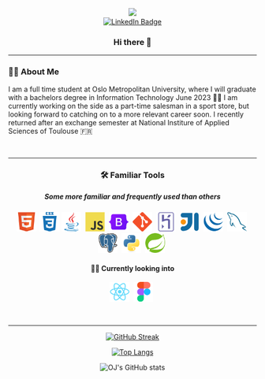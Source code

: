 <div id="header" align="center">
 
  <img src="https://media.giphy.com/media/FkdU6Or6txxpPdOsL8/giphy.gif" width="100"/>

  <div id="badges">
       <a href="https://www.linkedin.com/in/ole-jørgen-knoph-53217620a/">
         <img src="https://img.shields.io/badge/LinkedIn-blue?style=for-the-badge&logo=linkedin&logoColor=white" alt="LinkedIn Badge"/>
       </a>
  </div>
 
   ### Hi there 👋
 
 </div>
 
<hr>

### 👨‍💻 About Me
I am a full time student at Oslo Metropolitan University, where I will graduate with a bachelors degree in Information Technology June 2023 👨‍🎓 I am currently working on the side as a part-time salesman in a sport store, but looking forward to catching on to a more relevant career soon. I recently returned after an exchange semester at National Institure of Applied Sciences of Toulouse 🇫🇷

<br>
<hr>

<div align="center">
   <h3> 🛠️ Familiar Tools </h3>
   <h5>Some more familiar and frequently used than others</h5>
 
 <div>
    <img src="https://github.com/devicons/devicon/blob/master/icons/html5/html5-original.svg" title="HTML5" alt="HTML" width="40" height="40"/>&nbsp;
  <img src="https://github.com/devicons/devicon/blob/master/icons/css3/css3-plain-wordmark.svg"  title="CSS3" alt="CSS" width="40" height="40"/>&nbsp;<img src="https://github.com/devicons/devicon/blob/master/icons/java/java-original.svg" title="Java" alt="Java" width="40" height="40"/>&nbsp;
<img src="https://github.com/devicons/devicon/blob/master/icons/javascript/javascript-original.svg" title="JavaScript" alt="JavaScript" width="40" height="40"/>&nbsp;
   <img src="https://github.com/devicons/devicon/blob/master/icons/bootstrap/bootstrap-original.svg"  title="Bootstrap" alt="Bootstrap" width="40" height="40"/>&nbsp;
  <img src="https://github.com/devicons/devicon/blob/master/icons/git/git-original.svg"  title="Git" alt="Git" width="40" height="40"/>&nbsp;
  <img src="https://github.com/devicons/devicon/blob/master/icons/heroku/heroku-original.svg"  title="Heroku" alt="Heroku" width="40" height="40"/>&nbsp;
  <img src="https://github.com/devicons/devicon/blob/master/icons/intellij/intellij-original.svg"  title="IntelliJ" alt="IntelliJ" width="40" height="40"/>&nbsp;
  <img src="https://github.com/devicons/devicon/blob/master/icons/jquery/jquery-original.svg"  title="JQuery" alt="JQuery" width="40" height="40"/>&nbsp;
  <img src="https://github.com/devicons/devicon/blob/master/icons/mysql/mysql-original.svg"  title="MySQL" alt="MySQL" width="40" height="40"/>&nbsp;
  <img src="https://github.com/devicons/devicon/blob/master/icons/postgresql/postgresql-original.svg"  title="PostGresSQL" alt="PostGresSQL" width="40" height="40"/>&nbsp;
  <img src="https://github.com/devicons/devicon/blob/master/icons/python/python-original.svg"  title="Python" alt="Python" width="40" height="40"/>&nbsp;
  <img src="https://github.com/devicons/devicon/blob/master/icons/spring/spring-original.svg"  title="SpringBoot" alt="SpringBoot" width="40" height="40"/>&nbsp;
 
  <h4> 👷‍♂️ Currently looking into </h4>

 <img src="https://github.com/devicons/devicon/blob/master/icons/react/react-original.svg"  title="React" alt="React" width="40" height="40"/>&nbsp;
  <img src="https://github.com/devicons/devicon/blob/master/icons/figma/figma-original.svg"  title="Figma" alt="Figma" width="40" height="40"/>&nbsp;

</div>


<br>
<hr>


 
[![GitHub Streak](http://github-readme-streak-stats.herokuapp.com?user=OleJorgenKnoph&theme=blueberry_duo&hide_border=true)](https://git.io/streak-stats)

 
[![Top Langs](https://github-readme-stats.vercel.app/api/top-langs/?username=OleJorgenKnoph&layout=compact&theme=github_dark&hide_border=true)](https://github.com/OleJorgenKnoph/github-readme-stats)
 
 ![OJ's GitHub stats](https://github-readme-stats.vercel.app/api?username=OleJorgenKnoph&show_icons=true&theme=github_dark&hide_border=true&hide=stars)


